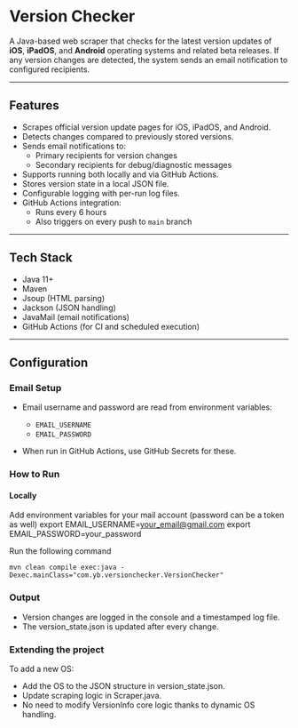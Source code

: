# Version Checker

A Java-based web scraper that checks for the latest version updates of **iOS**, **iPadOS**, and **Android** operating systems and related beta releases. If any version changes are detected, the system sends an email notification to configured recipients.

---

## Features

- Scrapes official version update pages for iOS, iPadOS, and Android.
- Detects changes compared to previously stored versions.
- Sends email notifications to:
    - Primary recipients for version changes
    - Secondary recipients for debug/diagnostic messages
- Supports running both locally and via GitHub Actions.
- Stores version state in a local JSON file.
- Configurable logging with per-run log files.
- GitHub Actions integration:
    - Runs every 6 hours
    - Also triggers on every push to `main` branch

---

## Tech Stack

- Java 11+
- Maven
- Jsoup (HTML parsing)
- Jackson (JSON handling)
- JavaMail (email notifications)
- GitHub Actions (for CI and scheduled execution)

---

## Configuration

### Email Setup

- Email username and password are read from environment variables:
    - `EMAIL_USERNAME`
    - `EMAIL_PASSWORD`

- When run in GitHub Actions, use GitHub Secrets for these.

### How to Run

#### Locally

Add environment variables for your mail account (password can be a token as well)
export EMAIL_USERNAME=your_email@gmail.com
export EMAIL_PASSWORD=your_password

Run the following command

```mvn clean compile exec:java -Dexec.mainClass="com.yb.versionchecker.VersionChecker"```

### Output
- Version changes are logged in the console and a timestamped log file.
- The version_state.json is updated after every change.

### Extending the project
To add a new OS:

- Add the OS to the JSON structure in version_state.json.
- Update scraping logic in Scraper.java.
- No need to modify VersionInfo core logic thanks to dynamic OS handling.